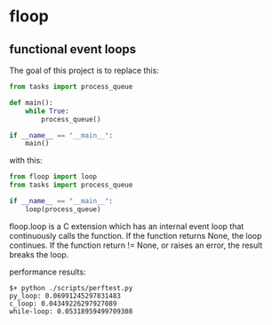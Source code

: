 # floop

## functional event loops


The goal of this project is to replace this:

```python
from tasks import process_queue

def main():
    while True:
        process_queue()

if __name__ == "__main__":
    main()
```

with this:

```python
from floop import loop
from tasks import process_queue

if __name__ == "__main__":
    loop(process_queue)
```

floop.loop is a C extension which has an internal event loop that continuously
calls the function. If the function returns None, the loop continues. If the
function return != None, or raises an error, the result breaks the loop.

performance results:
```
$+ python ./scripts/perftest.py
py_loop: 0.06991245297831483
c_loop: 0.04349226297927089
while-loop: 0.05318959499709308
```
